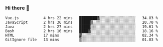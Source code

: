 ### Hi there 👋

<!--START_SECTION:waka-->

```text
Vue.js           4 hrs 22 mins   ████████▓░░░░░░░░░░░░░░░░   34.83 %
JavaScript       2 hrs 36 mins   █████▒░░░░░░░░░░░░░░░░░░░   20.70 %
Java             2 hrs 27 mins   █████░░░░░░░░░░░░░░░░░░░░   19.61 %
Bash             2 hrs 16 mins   ████▓░░░░░░░░░░░░░░░░░░░░   18.16 %
HTML             17 mins         ▓░░░░░░░░░░░░░░░░░░░░░░░░   02.34 %
GitIgnore file   13 mins         ▒░░░░░░░░░░░░░░░░░░░░░░░░   01.83 %
```

<!--END_SECTION:waka-->

<!--
**Jonas-VanHaeken/Jonas-VanHaeken** is a ✨ _special_ ✨ repository because its `README.md` (this file) appears on your GitHub profile.

Here are some ideas to get you started:

- 🔭 I’m currently working on ...
- 🌱 I’m currently learning ...
- 👯 I’m looking to collaborate on ...
- 🤔 I’m looking for help with ...
- 💬 Ask me about ...
- 📫 How to reach me: ...
- 😄 Pronouns: ...
- ⚡ Fun fact: ...
-->
